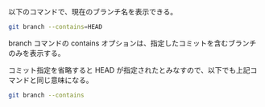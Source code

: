 <!--
title:   現在のブランチ名を取得するコマンド
tags:    Git
id:      8aa6c3aed4b9c7dba5ca
private: false
-->
以下のコマンドで、現在のブランチ名を表示できる。

```sh
git branch --contains=HEAD
```

branch コマンドの contains オプションは、指定したコミットを含むブランチのみを表示する。

コミット指定を省略すると HEAD が指定されたとみなすので、以下でも上記コマンドと同じ意味になる。

```sh
git branch --contains
```